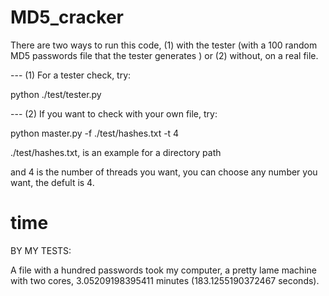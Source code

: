 # MD5_cracker

There are two ways to run this code, (1) with the tester (with a 100 random MD5 passwords file that the tester generates ) or (2) without, on a real file.

--- (1) For a tester check, try:

python ./test/tester.py

--- (2) If you want to check with your own file, try:

python master.py -f ./test/hashes.txt -t 4

./test/hashes.txt, is an example for a directory path

and 4 is the number of threads you want, you can choose any number you want, the defult is 4.

# time

BY MY TESTS:

A file with a hundred passwords took my computer, a pretty lame machine with two cores, 3.05209198395411 minutes (183.1255190372467 seconds).
